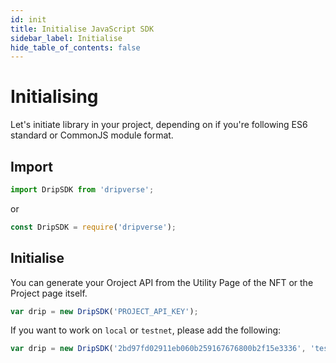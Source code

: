 ```yaml
---
id: init
title: Initialise JavaScript SDK
sidebar_label: Initialise
hide_table_of_contents: false
---
```


# Initialising
Let's initiate library in your project, depending on if you're following ES6 standard or CommonJS module format.

## Import

```js
import DripSDK from 'dripverse';
```
or
```js
const DripSDK = require('dripverse');
```

## Initialise

You can generate your Oroject API from the Utility Page of the NFT or the Project page itself.
```js
var drip = new DripSDK('PROJECT_API_KEY');
```

If you want to work on `local` or `testnet`, please add the following:
```js
var drip = new DripSDK('2bd97fd02911eb060b259167676800b2f15e3336', 'testnet');
```
